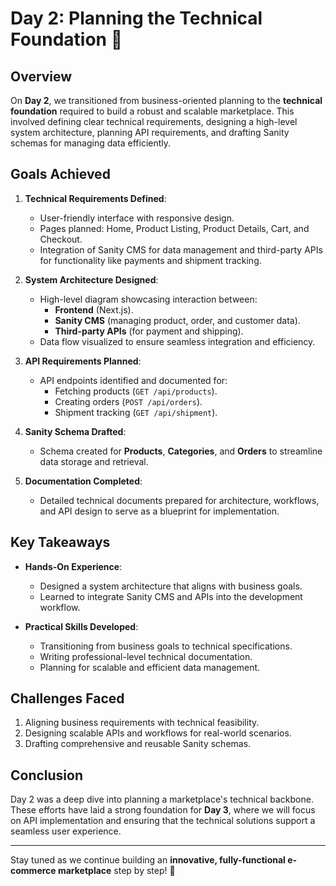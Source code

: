 # Day 2: Planning the Technical Foundation 🚀

## Overview
On **Day 2**, we transitioned from business-oriented planning to the **technical foundation** required to build a robust and scalable marketplace. This involved defining clear technical requirements, designing a high-level system architecture, planning API requirements, and drafting Sanity schemas for managing data efficiently.

## Goals Achieved
1. **Technical Requirements Defined**:
   - User-friendly interface with responsive design.
   - Pages planned: Home, Product Listing, Product Details, Cart, and Checkout.
   - Integration of Sanity CMS for data management and third-party APIs for functionality like payments and shipment tracking.

2. **System Architecture Designed**:
   - High-level diagram showcasing interaction between:
     - **Frontend** (Next.js).
     - **Sanity CMS** (managing product, order, and customer data).
     - **Third-party APIs** (for payment and shipping).
   - Data flow visualized to ensure seamless integration and efficiency.

3. **API Requirements Planned**:
   - API endpoints identified and documented for:
     - Fetching products (`GET /api/products`).
     - Creating orders (`POST /api/orders`).
     - Shipment tracking (`GET /api/shipment`).

4. **Sanity Schema Drafted**:
   - Schema created for **Products**, **Categories**, and **Orders** to streamline data storage and retrieval.

5. **Documentation Completed**:
   - Detailed technical documents prepared for architecture, workflows, and API design to serve as a blueprint for implementation.

## Key Takeaways
- **Hands-On Experience**:
  - Designed a system architecture that aligns with business goals.
  - Learned to integrate Sanity CMS and APIs into the development workflow.

- **Practical Skills Developed**:
  - Transitioning from business goals to technical specifications.
  - Writing professional-level technical documentation.
  - Planning for scalable and efficient data management.

## Challenges Faced
1. Aligning business requirements with technical feasibility.
2. Designing scalable APIs and workflows for real-world scenarios.
3. Drafting comprehensive and reusable Sanity schemas.

## Conclusion
Day 2 was a deep dive into planning a marketplace's technical backbone. These efforts have laid a strong foundation for **Day 3**, where we will focus on API implementation and ensuring that the technical solutions support a seamless user experience.

---

Stay tuned as we continue building an **innovative, fully-functional e-commerce marketplace** step by step! 🚀
